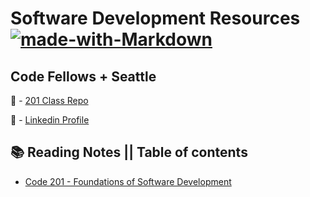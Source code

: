 # Software Development Resources [![made-with-Markdown](https://img.shields.io/badge/Made%20with-Markdown-1f425f.svg)](http://commonmark.org)

## Code Fellows + Seattle
📁 - [201 Class Repo](https://github.com/codefellows)

💼 - [Linkedin Profile](https://www.linkedin.com/in/jared-d-barnes)

## 📚 Reading Notes || Table of contents
+ [Code 201 - Foundations of Software Development](Codefellows_201.md)
